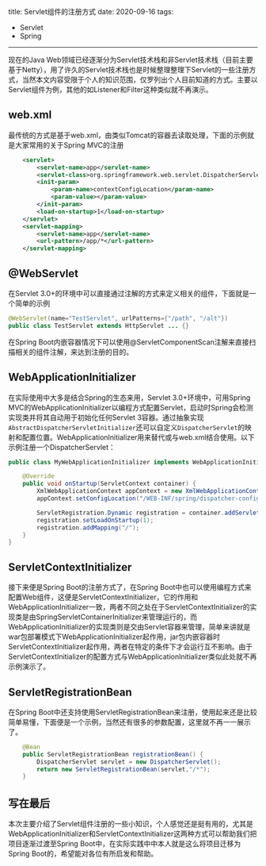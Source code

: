 title: Servlet组件的注册方式
date: 2020-09-16
tags:
- Servlet
- Spring
---

现在的Java Web领域已经逐渐分为Servlet技术栈和非Servlet技术栈（目前主要基于Netty），用了许久的Servlet技术栈也是时候整理整理下Servlet的一些注册方式，当然本文内容受限于个人的知识范围，仅罗列出个人目前知道的方式。主要以Servlet组件为例，其他的如Listener和Filter这种类似就不再演示。

<!-- more -->

## web.xml

最传统的方式是基于web.xml，由类似Tomcat的容器去读取处理，下面的示例就是大家常用的关于Spring MVC的注册

```xml
    <servlet>
        <servlet-name>app</servlet-name>
        <servlet-class>org.springframework.web.servlet.DispatcherServlet</servlet-class>
        <init-param>
            <param-name>contextConfigLocation</param-name>
            <param-value></param-value>
        </init-param>
        <load-on-startup>1</load-on-startup>
    </servlet>
    <servlet-mapping>
        <servlet-name>app</servlet-name>
        <url-pattern>/app/*</url-pattern>
    </servlet-mapping>
```

## @WebServlet

在Servlet 3.0+的环境中可以直接通过注解的方式来定义相关的组件，下面就是一个简单的示例

```java
@WebServlet(name="TestServlet", urlPatterns={"/path", "/alt"})
public class TestServlet extends HttpServlet ... {}
```

在Spring Boot内嵌容器情况下可以使用@ServletComponentScan注解来直接扫描相关的组件注解，来达到注册的目的。

## WebApplicationInitializer

在实际使用中大多是结合Spring的生态来用，Servlet 3.0+环境中，可用Spring MVC的WebApplicationInitializer以编程方式配置Servlet，启动时Spring会检测实现类并将其自动用于初始化任何Servlet 3容器。通过抽象实现`AbstractDispatcherServletInitializer`还可以自定义`DispatcherServlet`的映射和配置位置。WebApplicationInitializer用来替代或与web.xml结合使用。以下示例注册一个DispatcherServlet：

```java
public class MyWebApplicationInitializer implements WebApplicationInitializer {

    @Override
    public void onStartup(ServletContext container) {
        XmlWebApplicationContext appContext = new XmlWebApplicationContext();
        appContext.setConfigLocation("/WEB-INF/spring/dispatcher-config.xml");

        ServletRegistration.Dynamic registration = container.addServlet("dispatcher", new DispatcherServlet(appContext));
        registration.setLoadOnStartup(1);
        registration.addMapping("/");
    }
}
```

## ServletContextInitializer

接下来便是Spring Boot的注册方式了，在Spring Boot中也可以使用编程方式来配置Web组件，这便是ServletContextInitializer，它的作用和WebApplicationInitializer一致，两者不同之处在于ServletContextInitializer的实现类是由SpringServletContainerInitializer来管理运行的，而WebApplicationInitializer的实现类则是交由Servlet容器来管理，简单来讲就是war包部署模式下WebApplicationInitializer起作用，jar包内嵌容器时ServletContextInitializer起作用，两者在特定的条件下才会运行互不影响。由于ServletContextInitializer的配置方式与WebApplicationInitializer类似此处就不再示例演示了。

## ServletRegistrationBean

在Spring Boot中还支持使用ServletRegistrationBean来注册，使用起来还是比较简单易懂，下面便是一个示例，当然还有很多的参数配置，这里就不再一一展示了。

```java
    @Bean
    public ServletRegistrationBean registrationBean() {
        DispatcherServlet servlet = new DispatcherServlet();
        return new ServletRegistrationBean(servlet,"/*");
    }
```

## 写在最后

本次主要介绍了Servlet组件注册的一些小知识，个人感觉还是挺有用的，尤其是WebApplicationInitializer和ServletContextInitializer这两种方式可以帮助我们把项目逐渐过渡至Spring Boot中，在实际实践中中本人就是这么将项目迁移为Spring Boot的，希望能对各位有所启发和帮助。
